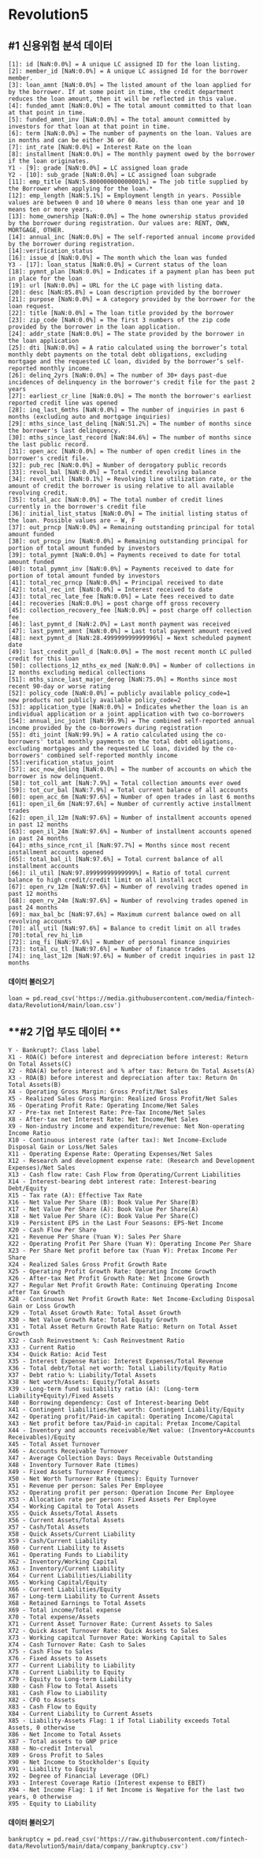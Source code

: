 # Revolution5

## **#1 신용위험 분석 데이터**

<pre><code>[1]: id [NaN:0.0%] = A unique LC assigned ID for the loan listing.
[2]: member_id [NaN:0.0%] = A unique LC assigned Id for the borrower member.
[3]: loan_amnt [NaN:0.0%] = The listed amount of the loan applied for by the borrower. If at some point in time, the credit department reduces the loan amount, then it will be reflected in this value.
[4]: funded_amnt [NaN:0.0%] = The total amount committed to that loan at that point in time.
[5]: funded_amnt_inv [NaN:0.0%] = The total amount committed by investors for that loan at that point in time.
[6]: term [NaN:0.0%] = The number of payments on the loan. Values are in months and can be either 36 or 60.
[7]: int_rate [NaN:0.0%] = Interest Rate on the loan
[8]: installment [NaN:0.0%] = The monthly payment owed by the borrower if the loan originates.
Y1 - [9]: grade [NaN:0.0%] = LC assigned loan grade 
Y2 - [10]: sub_grade [NaN:0.0%] = LC assigned loan subgrade
[11]: emp_title [NaN:5.800000000000001%] = The job title supplied by the Borrower when applying for the loan.*
[12]: emp_length [NaN:5.1%] = Employment length in years. Possible values are between 0 and 10 where 0 means less than one year and 10 means ten or more years. 
[13]: home_ownership [NaN:0.0%] = The home ownership status provided by the borrower during registration. Our values are: RENT, OWN, MORTGAGE, OTHER.
[14]: annual_inc [NaN:0.0%] = The self-reported annual income provided by the borrower during registration.
[14]:verification_status
[16]: issue_d [NaN:0.0%] = The month which the loan was funded
Y3 - [17]: loan_status [NaN:0.0%] = Current status of the loan
[18]: pymnt_plan [NaN:0.0%] = Indicates if a payment plan has been put in place for the loan
[19]: url [NaN:0.0%] = URL for the LC page with listing data.
[20]: desc [NaN:85.8%] = Loan description provided by the borrower
[21]: purpose [NaN:0.0%] = A category provided by the borrower for the loan request. 
[22]: title [NaN:0.0%] = The loan title provided by the borrower
[23]: zip_code [NaN:0.0%] = The first 3 numbers of the zip code provided by the borrower in the loan application.
[24]: addr_state [NaN:0.0%] = The state provided by the borrower in the loan application
[25]: dti [NaN:0.0%] = A ratio calculated using the borrower’s total monthly debt payments on the total debt obligations, excluding mortgage and the requested LC loan, divided by the borrower’s self-reported monthly income.
[26]: delinq_2yrs [NaN:0.0%] = The number of 30+ days past-due incidences of delinquency in the borrower's credit file for the past 2 years
[27]: earliest_cr_line [NaN:0.0%] = The month the borrower's earliest reported credit line was opened
[28]: inq_last_6mths [NaN:0.0%] = The number of inquiries in past 6 months (excluding auto and mortgage inquiries)
[29]: mths_since_last_delinq [NaN:51.2%] = The number of months since the borrower's last delinquency.
[30]: mths_since_last_record [NaN:84.6%] = The number of months since the last public record.
[31]: open_acc [NaN:0.0%] = The number of open credit lines in the borrower's credit file.
[32]: pub_rec [NaN:0.0%] = Number of derogatory public records
[33]: revol_bal [NaN:0.0%] = Total credit revolving balance
[34]: revol_util [NaN:0.1%] = Revolving line utilization rate, or the amount of credit the borrower is using relative to all available revolving credit.
[35]: total_acc [NaN:0.0%] = The total number of credit lines currently in the borrower's credit file
[36]: initial_list_status [NaN:0.0%] = The initial listing status of the loan. Possible values are – W, F
[37]: out_prncp [NaN:0.0%] = Remaining outstanding principal for total amount funded
[38]: out_prncp_inv [NaN:0.0%] = Remaining outstanding principal for portion of total amount funded by investors
[39]: total_pymnt [NaN:0.0%] = Payments received to date for total amount funded
[40]: total_pymnt_inv [NaN:0.0%] = Payments received to date for portion of total amount funded by investors
[41]: total_rec_prncp [NaN:0.0%] = Principal received to date
[42]: total_rec_int [NaN:0.0%] = Interest received to date
[43]: total_rec_late_fee [NaN:0.0%] = Late fees received to date
[44]: recoveries [NaN:0.0%] = post charge off gross recovery
[45]: collection_recovery_fee [NaN:0.0%] = post charge off collection fee
[46]: last_pymnt_d [NaN:2.0%] = Last month payment was received
[47]: last_pymnt_amnt [NaN:0.0%] = Last total payment amount received
[48]: next_pymnt_d [NaN:28.499999999999996%] = Next scheduled payment date
[49]: last_credit_pull_d [NaN:0.0%] = The most recent month LC pulled credit for this loan
[50]: collections_12_mths_ex_med [NaN:0.0%] = Number of collections in 12 months excluding medical collections
[51]: mths_since_last_major_derog [NaN:75.0%] = Months since most recent 90-day or worse rating
[52]: policy_code [NaN:0.0%] = publicly available policy_code=1
new products not publicly available policy_code=2
[53]: application_type [NaN:0.0%] = Indicates whether the loan is an individual application or a joint application with two co-borrowers
[54]: annual_inc_joint [NaN:99.9%] = The combined self-reported annual income provided by the co-borrowers during registration
[55]: dti_joint [NaN:99.9%] = A ratio calculated using the co-borrowers' total monthly payments on the total debt obligations, excluding mortgages and the requested LC loan, divided by the co-borrowers' combined self-reported monthly income
[55]:verification_status_joint
[57]: acc_now_delinq [NaN:0.0%] = The number of accounts on which the borrower is now delinquent.
[58]: tot_coll_amt [NaN:7.9%] = Total collection amounts ever owed
[59]: tot_cur_bal [NaN:7.9%] = Total current balance of all accounts
[60]: open_acc_6m [NaN:97.6%] = Number of open trades in last 6 months
[61]: open_il_6m [NaN:97.6%] = Number of currently active installment trades
[62]: open_il_12m [NaN:97.6%] = Number of installment accounts opened in past 12 months
[63]: open_il_24m [NaN:97.6%] = Number of installment accounts opened in past 24 months
[64]: mths_since_rcnt_il [NaN:97.7%] = Months since most recent installment accounts opened
[65]: total_bal_il [NaN:97.6%] = Total current balance of all installment accounts
[66]: il_util [NaN:97.89999999999999%] = Ratio of total current balance to high credit/credit limit on all install acct
[67]: open_rv_12m [NaN:97.6%] = Number of revolving trades opened in past 12 months
[68]: open_rv_24m [NaN:97.6%] = Number of revolving trades opened in past 24 months
[69]: max_bal_bc [NaN:97.6%] = Maximum current balance owed on all revolving accounts
[70]: all_util [NaN:97.6%] = Balance to credit limit on all trades
[70]:total_rev_hi_lim
[72]: inq_fi [NaN:97.6%] = Number of personal finance inquiries
[73]: total_cu_tl [NaN:97.6%] = Number of finance trades
[74]: inq_last_12m [NaN:97.6%] = Number of credit inquiries in past 12 months
</code></pre>



#### **데이터 불러오기**
<pre><code>loan = pd.read_csv('https://media.githubusercontent.com/media/fintech-data/Revolution4/main/loan.csv')
</code></pre>

## **#2 기업 부도 데이터 **

<pre><code>Y - Bankrupt?: Class label
X1 - ROA(C) before interest and depreciation before interest: Return On Total Assets(C)
X2 - ROA(A) before interest and % after tax: Return On Total Assets(A)
X3 - ROA(B) before interest and depreciation after tax: Return On Total Assets(B)
X4 - Operating Gross Margin: Gross Profit/Net Sales
X5 - Realized Sales Gross Margin: Realized Gross Profit/Net Sales
X6 - Operating Profit Rate: Operating Income/Net Sales
X7 - Pre-tax net Interest Rate: Pre-Tax Income/Net Sales
X8 - After-tax net Interest Rate: Net Income/Net Sales
X9 - Non-industry income and expenditure/revenue: Net Non-operating Income Ratio
X10 - Continuous interest rate (after tax): Net Income-Exclude Disposal Gain or Loss/Net Sales
X11 - Operating Expense Rate: Operating Expenses/Net Sales
X12 - Research and development expense rate: (Research and Development Expenses)/Net Sales
X13 - Cash flow rate: Cash Flow from Operating/Current Liabilities
X14 - Interest-bearing debt interest rate: Interest-bearing Debt/Equity
X15 - Tax rate (A): Effective Tax Rate
X16 - Net Value Per Share (B): Book Value Per Share(B)
X17 - Net Value Per Share (A): Book Value Per Share(A)
X18 - Net Value Per Share (C): Book Value Per Share(C)
X19 - Persistent EPS in the Last Four Seasons: EPS-Net Income
X20 - Cash Flow Per Share
X21 - Revenue Per Share (Yuan ¥): Sales Per Share
X22 - Operating Profit Per Share (Yuan ¥): Operating Income Per Share
X23 - Per Share Net profit before tax (Yuan ¥): Pretax Income Per Share
X24 - Realized Sales Gross Profit Growth Rate
X25 - Operating Profit Growth Rate: Operating Income Growth
X26 - After-tax Net Profit Growth Rate: Net Income Growth
X27 - Regular Net Profit Growth Rate: Continuing Operating Income after Tax Growth
X28 - Continuous Net Profit Growth Rate: Net Income-Excluding Disposal Gain or Loss Growth
X29 - Total Asset Growth Rate: Total Asset Growth
X30 - Net Value Growth Rate: Total Equity Growth
X31 - Total Asset Return Growth Rate Ratio: Return on Total Asset Growth
X32 - Cash Reinvestment %: Cash Reinvestment Ratio
X33 - Current Ratio
X34 - Quick Ratio: Acid Test
X35 - Interest Expense Ratio: Interest Expenses/Total Revenue
X36 - Total debt/Total net worth: Total Liability/Equity Ratio
X37 - Debt ratio %: Liability/Total Assets
X38 - Net worth/Assets: Equity/Total Assets
X39 - Long-term fund suitability ratio (A): (Long-term Liability+Equity)/Fixed Assets
X40 - Borrowing dependency: Cost of Interest-bearing Debt
X41 - Contingent liabilities/Net worth: Contingent Liability/Equity
X42 - Operating profit/Paid-in capital: Operating Income/Capital
X43 - Net profit before tax/Paid-in capital: Pretax Income/Capital
X44 - Inventory and accounts receivable/Net value: (Inventory+Accounts Receivables)/Equity
X45 - Total Asset Turnover
X46 - Accounts Receivable Turnover
X47 - Average Collection Days: Days Receivable Outstanding
X48 - Inventory Turnover Rate (times)
X49 - Fixed Assets Turnover Frequency
X50 - Net Worth Turnover Rate (times): Equity Turnover
X51 - Revenue per person: Sales Per Employee
X52 - Operating profit per person: Operation Income Per Employee
X53 - Allocation rate per person: Fixed Assets Per Employee
X54 - Working Capital to Total Assets
X55 - Quick Assets/Total Assets
X56 - Current Assets/Total Assets
X57 - Cash/Total Assets
X58 - Quick Assets/Current Liability
X59 - Cash/Current Liability
X60 - Current Liability to Assets
X61 - Operating Funds to Liability
X62 - Inventory/Working Capital
X63 - Inventory/Current Liability
X64 - Current Liabilities/Liability
X65 - Working Capital/Equity
X66 - Current Liabilities/Equity
X67 - Long-term Liability to Current Assets
X68 - Retained Earnings to Total Assets
X69 - Total income/Total expense
X70 - Total expense/Assets
X71 - Current Asset Turnover Rate: Current Assets to Sales
X72 - Quick Asset Turnover Rate: Quick Assets to Sales
X73 - Working capitcal Turnover Rate: Working Capital to Sales
X74 - Cash Turnover Rate: Cash to Sales
X75 - Cash Flow to Sales
X76 - Fixed Assets to Assets
X77 - Current Liability to Liability
X78 - Current Liability to Equity
X79 - Equity to Long-term Liability
X80 - Cash Flow to Total Assets
X81 - Cash Flow to Liability
X82 - CFO to Assets
X83 - Cash Flow to Equity
X84 - Current Liability to Current Assets
X85 - Liability-Assets Flag: 1 if Total Liability exceeds Total Assets, 0 otherwise
X86 - Net Income to Total Assets
X87 - Total assets to GNP price
X88 - No-credit Interval
X89 - Gross Profit to Sales
X90 - Net Income to Stockholder's Equity
X91 - Liability to Equity
X92 - Degree of Financial Leverage (DFL)
X93 - Interest Coverage Ratio (Interest expense to EBIT)
X94 - Net Income Flag: 1 if Net Income is Negative for the last two years, 0 otherwise
X95 - Equity to Liability
</code></pre>

#### **데이터 불러오기**
<pre><code>bankruptcy = pd.read_csv('https://raw.githubusercontent.com/fintech-data/Revolution5/main/data/company_bankruptcy.csv')
</code></pre>

